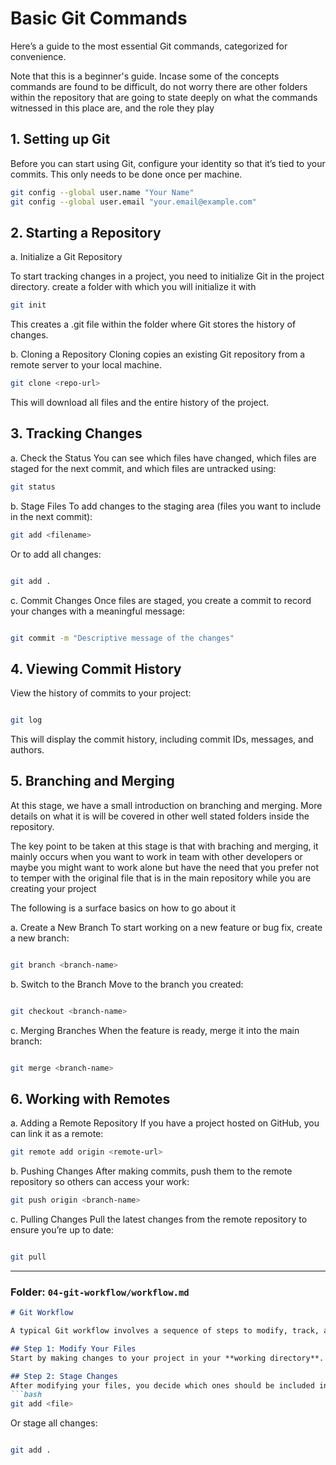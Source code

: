 # Basic Git Commands

Here’s a guide to the most essential Git commands, categorized for convenience.

Note that this is a beginner's guide. Incase some of the concepts commands are found to be difficult, do not worry there are other folders within the repository that are going to state deeply on what the commands witnessed in this place are, and the role they play 

## 1. Setting up Git

Before you can start using Git, configure your identity so that it’s tied to your commits. This only needs to be done once per machine.

```bash
git config --global user.name "Your Name"
git config --global user.email "your.email@example.com"

```

## 2. Starting a Repository

a. Initialize a Git Repository

To start tracking changes in a project, you need to initialize Git in the project directory.
create a folder with which you will initialize it with

```bash
git init

```

This creates a .git file within the folder where Git stores the history of changes.

b. Cloning a Repository
Cloning copies an existing Git repository from a remote server to your local machine.

```bash
git clone <repo-url>
```
This will download all files and the entire history of the project.


## 3. Tracking Changes

a. Check the Status
You can see which files have changed, which files are staged for the next commit, and which files are untracked using:

```bash 
git status

```

b. Stage Files
To add changes to the staging area (files you want to include in the next commit):

```bash
git add <filename>

```
Or to add all changes:

```bash

git add .

```

c. Commit Changes
Once files are staged, you create a commit to record your changes with a meaningful message:

```bash

git commit -m "Descriptive message of the changes"
```

## 4. Viewing Commit History
View the history of commits to your project:

```bash

git log

```

This will display the commit history, including commit IDs, messages, and authors.

## 5. Branching and Merging
At this stage, we have a small introduction on branching and merging. 
More details on what it is will be covered in other well stated folders inside the repository.

The key point to be taken at this stage is that with braching and merging, it mainly occurs when you  want to work in team with other developers or maybe you might want to work alone but have the need that you prefer not to temper with the original file that is in the main repository while you are creating your project 

The following is a surface basics on how to go about it 

a. Create a New Branch
To start working on a new feature or bug fix, create a new branch:

```bash

git branch <branch-name>

```
b. Switch to the Branch
Move to the branch you created:

```bash

git checkout <branch-name>

```
c. Merging Branches
When the feature is ready, merge it into the main branch:

```bash

git merge <branch-name>
```
## 6. Working with Remotes

a. Adding a Remote Repository
If you have a project hosted on GitHub, you can link it as a remote:

```bash
git remote add origin <remote-url>
```
b. Pushing Changes
After making commits, push them to the remote repository so others can access your work:

```bash
git push origin <branch-name>
```
c. Pulling Changes
Pull the latest changes from the remote repository to ensure you’re up to date:

```bash

git pull

```


---

### Folder: `04-git-workflow/workflow.md`

```markdown
# Git Workflow

A typical Git workflow involves a sequence of steps to modify, track, and collaborate on a project. Here’s a common development workflow using Git:

## Step 1: Modify Your Files
Start by making changes to your project in your **working directory**. These changes can involve editing existing files, adding new ones, or deleting old ones.

## Step 2: Stage Changes
After modifying your files, you decide which ones should be included in the next commit. Use the following command to add files to the **staging area**:
```bash
git add <file>
```

Or stage all changes:

```bash

git add .
```